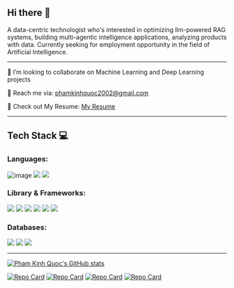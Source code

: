 ## Hi there 👋

A data-centric technologist who's interested in optimizing llm-powered RAG systems, building multi-agentic intelligence applications, analyzing products with data. Currently seeking for employment opportunity in the field of Artificial Intelligence.
_______________________________________________________________________________________________________

🤝 I’m looking to collaborate on Machine Learning and Deep Learning projects

📩 Reach me via: phamkinhquoc2002@gmail.com

📑 Check out My Resume: [My Resume](https://drive.google.com/file/d/1pCOAVEgbtfZKKPtZoZTf57xtm3NVZjCx/view)

_______________________________________________________________________________________________________

## Tech Stack 💻

### Languages:
![image]({https://img.shields.io/badge/Python-FFD43B?style=for-the-badge&logo=python&logoColor=blue})
<img src="{https://img.shields.io/badge/Python-FFD43B?style=for-the-badge&logo=python&logoColor=blue}" />
<img src="{https://img.shields.io/badge/JavaScript-323330?style=for-the-badge&logo=javascript&logoColor=F7DF1E}" />

### Library & Frameworks:
<img src="{https://img.shields.io/badge/PyTorch-EE4C2C?style=for-the-badge&logo=pytorch&logoColor=white}" />
<img src="{https://img.shields.io/badge/TensorFlow-FF6F00?style=for-the-badge&logo=tensorflow&logoColor=white}" />
<img src="{https://img.shields.io/badge/ChatGPT-74aa9c?style=for-the-badge&logo=openai&logoColor=white}" />
<img src="{https://img.shields.io/badge/Docker-2CA5E0?style=for-the-badge&logo=docker&logoColor=white}" />
<img src="{https://img.shields.io/badge/Flask-000000?style=for-the-badge&logo=flask&logoColor=white}" />
<img src="{https://img.shields.io/badge/nestjs-E0234E?style=for-the-badge&logo=nestjs&logoColor=white}" />

### Databases:
<img src="{https://img.shields.io/badge/MongoDB-4EA94B?style=for-the-badge&logo=mongodb&logoColor=white}" />
<img src="{https://img.shields.io/badge/MySQL-005C84?style=for-the-badge&logo=mysql&logoColor=white}" />
<img src="{https://img.shields.io/badge/Neo4j-018bff?style=for-the-badge&logo=neo4j&logoColor=white}" />

_______________________________________________________________________________________________________
[![Pham Kinh Quoc's GitHub stats](https://github-readme-stats.vercel.app/api?username=phamkinhquoc2002&show_icons=true&theme=radical)](https://github.com/anuraghazra/github-readme-stats)

[![Repo Card](https://github-readme-stats.vercel.app/api/pin/?username=phamkinhquoc2002&repo=dive-into-dl&show_icons=true&theme=radical)](https://github.com/phamkinhquoc2002/dive_into_deep_learning)
[![Repo Card](https://github-readme-stats.vercel.app/api/pin/?username=phamkinhquoc2002&repo=cd-player-motion&show_icons=true&theme=radical)](https://github.com/phamkinhquoc2002/cd-player-motion)
[![Repo Card](https://github-readme-stats.vercel.app/api/pin/?username=phamkinhquoc2002&repo=multi-agents-validator&show_icons=true&theme=radical)](https://github.com/phamkinhquoc2002/Ragification)
[![Repo Card](https://github-readme-stats.vercel.app/api/pin/?username=phamkinhquoc2002&repo=middle-finger-detection&show_icons=true&theme=radical)](https://github.com/phamkinhquoc2002/middle-finger-detection)

